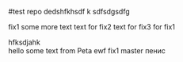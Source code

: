#test repo
dedshfkhsdf k 
sdfsdgsdfg

fix1 some more text text for fix2 text for fix3 
for fix1 
<div> hfksdjahk </div>
hello
some text from Peta ewf
fix1 master пенис
